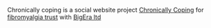 Chronically coping is a social website project <a href="chronicillnesses.co.uk">Chronically Coping</a> for <a href="http://fibrotrust.org">fibromyalgia trust</a> with <a href="http://bigera.co.uk">BigEra ltd </a>